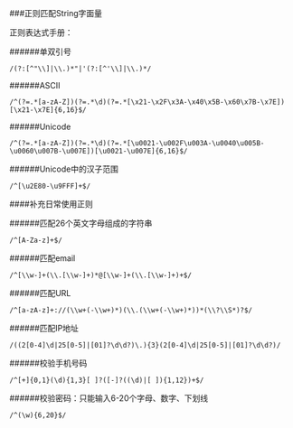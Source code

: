 ###正则匹配String字面量

正则表达式手册：[](https://tool.oschina.net/uploads/apidocs/jquery/regexp.html)

######单双引号
```
/(?:[^"\\]|\\.)*"|'(?:[^'\\]|\\.)*/
```

######ASCII
```
/^(?=.*[a-zA-Z])(?=.*\d)(?=.*[\x21-\x2F\x3A-\x40\x5B-\x60\x7B-\x7E])[\x21-\x7E]{6,16}$/
```

######Unicode
```
/^(?=.*[a-zA-Z])(?=.*\d)(?=.*[\u0021-\u002F\u003A-\u0040\u005B-\u0060\u007B-\u007E])[\u0021-\u007E]{6,16}$/
```

######Unicode中的汉子范围
```
/^[\u2E80-\u9FFF]+$/
```

####补充日常使用正则

######匹配26个英文字母组成的字符串
```
/^[A-Za-z]+$/
```

######匹配email
```
/^[\\w-]+(\\.[\\w-]+)*@[\\w-]+(\\.[\\w-]+)+$/
```

######匹配URL
```
/^[a-zA-z]+://(\\w+(-\\w+)*)(\\.(\\w+(-\\w+)*))*(\\?\\S*)?$/
```

######匹配IP地址
```
/((2[0-4]\d|25[0-5]|[01]?\d\d?)\.){3}(2[0-4]\d|25[0-5]|[01]?\d\d?)/
```

######校验手机号码
```
/^[+]{0,1}(\d){1,3}[ ]?([-]?((\d)|[ ]){1,12})+$/
```

######校验密码：只能输入6-20个字母、数字、下划线
```
/^(\w){6,20}$/
```

